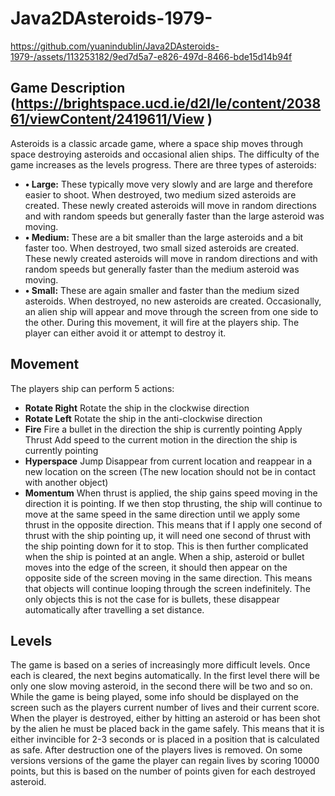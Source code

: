 # Java2DAsteroids-1979-

https://github.com/yuanindublin/Java2DAsteroids-1979-/assets/113253182/9ed7d5a7-e826-497d-8466-bde15d14b94f

## Game Description (https://brightspace.ucd.ie/d2l/le/content/203861/viewContent/2419611/View )
Asteroids is a classic arcade game, where a space ship moves through space destroying asteroids and occasional
alien ships. The difficulty of the game increases as the levels progress. There are three types of asteroids:
- **• Large:**  These typically move very slowly and are large and therefore easier to shoot. When destroyed, two medium sized asteroids are created. These newly created asteroids will move in random directions and with random speeds but generally faster than the large asteroid was moving.
- **• Medium:** These are a bit smaller than the large asteroids and a bit faster too. When destroyed, two small sized asteroids are created. These newly created asteroids will move in random directions and with random speeds but generally faster than the medium asteroid was moving.
- **• Small:** These are again smaller and faster than the medium sized asteroids. When destroyed, no new asteroids are created.
Occasionally, an alien ship will appear and move through the screen from one side to the other. During this movement, it will fire at the players ship. The player can either avoid it or attempt to destroy it.

## Movement
The players ship can perform 5 actions:
- **Rotate Right** Rotate the ship in the clockwise direction
- **Rotate Left** Rotate the ship in the anti-clockwise direction
- **Fire** Fire a bullet in the direction the ship is currently pointing Apply Thrust Add speed to the current motion in the direction the ship is currently pointing
- **Hyperspace** Jump Disappear from current location and reappear in a new location on the screen (The new
location should not be in contact with another object)
- **Momentum** When thrust is applied, the ship gains speed moving in the direction it is pointing. If we then stop thrusting, the ship will continue to move at the same speed in the same direction until we apply some thrust in the opposite
direction.
This means that if I apply one second of thrust with the ship pointing up, it will need one second of thrust with the ship pointing down for it to stop. This is then further complicated when the ship is pointed at an angle. When a ship, asteroid or bullet moves into the edge of the screen, it should then appear on the opposite side of the screen moving in the same direction. This means that objects will continue looping through the screen indefinitely. The only objects this is not the case for is bullets, these disappear automatically after travelling a set distance.

## Levels
The game is based on a series of increasingly more difficult levels. Once each is cleared, the next begins automatically. In the first level there will be only one slow moving asteroid, in the second there will be two and so on.
While the game is being played, some info should be displayed on the screen such as the players current number of lives and their current score.
When the player is destroyed, either by hitting an asteroid or has been shot by the alien he must be placed back in the game safely. This means that it is either invincible for 2-3 seconds or is placed in a position that is calculated as safe.
After destruction one of the players lives is removed. On some versions versions of the game the player can regain lives by scoring 10000 points, but this is based on the number of points given for each destroyed asteroid.
